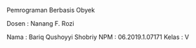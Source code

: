 Pemrograman Berbasis Obyek

Dosen : Nanang F. Rozi

Nama : Bariq Qushoyyi Shobriy
NPM : 06.2019.1.07171
Kelas : V
